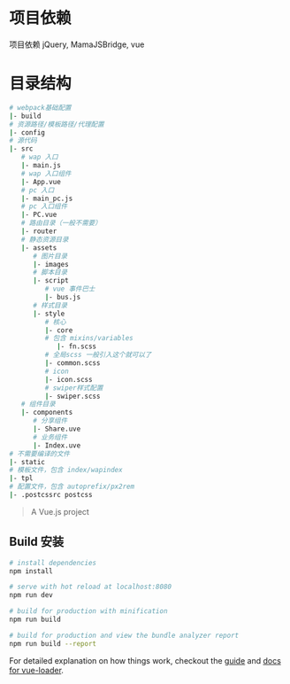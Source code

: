 # 项目依赖
项目依赖 jQuery, MamaJSBridge, vue

# 目录结构

``` bash
# webpack基础配置
|- build
# 资源路径/模板路径/代理配置
|- config
# 源代码
|- src
   # wap 入口
   |- main.js
   # wap 入口组件
   |- App.vue
   # pc 入口
   |- main_pc.js 
   # pc 入口组件
   |- PC.vue 
   # 路由目录（一般不需要）
   |- router 
   # 静态资源目录
   |- assets 
      # 图片目录
      |- images 
      # 脚本目录
      |- script 
         # vue 事件巴士
         |- bus.js 
      # 样式目录
      |- style 
         # 核心
         |- core 
         # 包含 mixins/variables
            |- fn.scss 
         # 全局scss 一般引入这个就可以了
         |- common.scss 
         # icon
         |- icon.scss 
         # swiper样式配置
         |- swiper.scss 
   # 组件目录
   |- components 
      # 分享组件
      |- Share.uve 
      # 业务组件
      |- Index.uve 
# 不需要编译的文件
|- static 
# 模板文件，包含 index/wapindex
|- tpl 
# 配置文件，包含 autoprefix/px2rem
|- .postcssrc postcss 

```

> A Vue.js project

## Build 安装

``` bash
# install dependencies
npm install

# serve with hot reload at localhost:8080
npm run dev

# build for production with minification
npm run build

# build for production and view the bundle analyzer report
npm run build --report
```

For detailed explanation on how things work, checkout the [guide](http://vuejs-templates.github.io/webpack/) and [docs for vue-loader](http://vuejs.github.io/vue-loader).
